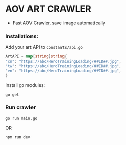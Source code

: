 # AOV ART CRAWLER

- Fast AOV Crawler, save image automatically
### Installations:
Add your art API to ``constants/api.go``

```go
ArtAPI = map[string]string{
"cn": "https://abc/HeroTrainingLoading/##ID##.jpg",
"tw": "https://abc/HeroTrainingLoading/##ID##.jpg",
"vn": "https://abc/HeroTrainingLoading/##ID##.jpg",
}
```

Install go modules:
```bash
go get
```

### Run crawler
```bash
go run main.go
```

OR

```bash
npm run dev
```
